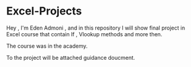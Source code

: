 # Excel-Projects
Hey , I'm Eden Admoni , and in this repository I will show final project in Excel course that contain If , Vlookup methods and more then. 

The course was in the academy.

To the project will be attached guidance doucment.


